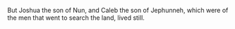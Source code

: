 But Joshua the son of Nun, and Caleb the son of Jephunneh, which were of the men that went to search the land, lived still.

